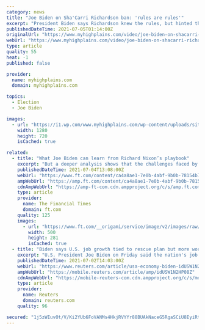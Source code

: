 ```yaml
---
category: news
title: "Joe Biden on Sha'Carri Richardson ban: 'rules are rules'"
excerpt: "President Biden says Richardson knew the rules, but hinted there was room to re-examine the ban on athletes using marijuana."
publishedDateTime: 2021-07-05T01:14:00Z
originalUrl: "https://www.myhighplains.com/video/joe-biden-on-shacarri-richardson-ban-rules-are-rules/6778414/"
webUrl: "https://www.myhighplains.com/video/joe-biden-on-shacarri-richardson-ban-rules-are-rules/6778414/"
type: article
quality: 55
heat: -1
published: false

provider:
  name: myhighplains.com
  domain: myhighplains.com

topics:
  - Election
  - Joe Biden

images:
  - url: "https://i1.wp.com/www.myhighplains.com/wp-content/uploads/sites/87/2021/07/Untitled-design.png?w=2000&#038;ssl=1"
    width: 1280
    height: 720
    isCached: true

related:
  - title: "What Joe Biden can learn from Richard Nixon’s playbook"
    excerpt: "But a deeper analysis shows that the challenges faced by the Nixon administration — from changing views about America’s place in the world, through the pressures of globalisation, to the difficulties in balancing economic and foreign policy — are exactly those facing President Joe Biden today."
    publishedDateTime: 2021-07-04T13:08:00Z
    webUrl: "https://www.ft.com/content/ca4a8ae1-7e0b-4abf-9b0b-78154b7e3391"
    ampWebUrl: "https://amp.ft.com/content/ca4a8ae1-7e0b-4abf-9b0b-78154b7e3391"
    cdnAmpWebUrl: "https://amp-ft-com.cdn.ampproject.org/c/s/amp.ft.com/content/ca4a8ae1-7e0b-4abf-9b0b-78154b7e3391"
    type: article
    provider:
      name: The Financial Times
      domain: ft.com
    quality: 125
    images:
      - url: "https://www.ft.com/__origami/service/image/v2/images/raw/https%3A%2F%2Fd1e00ek4ebabms.cloudfront.net%2Fproduction%2F3bcd5970-8753-425c-8481-5641d593cbf2.jpg?source=google-amp&fit=scale-down&width=500"
        width: 500
        height: 281
        isCached: true
  - title: "Biden says U.S. job growth tied to rescue plan but more work needed to boost vaccinations"
    excerpt: "U.S. President Joe Biden on Friday said the nation's job growth is a direct result of the COVID-19 rescue plan passed earlier this year but that more work is needed to increase the rate of vaccination and get more people back to work."
    publishedDateTime: 2021-07-02T14:03:00Z
    webUrl: "https://www.reuters.com/article/usa-economy-biden-idUSW1N2HP08Z"
    ampWebUrl: "https://mobile.reuters.com/article/amp/idUSW1N2HP08Z"
    cdnAmpWebUrl: "https://mobile-reuters-com.cdn.ampproject.org/c/s/mobile.reuters.com/article/amp/idUSW1N2HP08Z"
    type: article
    provider:
      name: Reuters
      domain: reuters.com
    quality: 96

secured: "1j5zWIuvOt/V/Ki2YUb6FoVANMs4HkjRVYYr88BUAkNaceG5RgaSCiU8EyiRtxzHasZUolgC8qPahmmiPfnLcDvUF3QynVHNw+qYOvLEc82WsIK2tzy8naV1j5MOiObIhujlvFMJQ5Sl2VXXmHl3KNzgTky/Gj6o0eg+ZT4eFsjMP2UdZRCcnFBWPMdNSuPxWMvtoejEDaf96L8SHPMtddYKi87E0CuKNZ15Xo7eEVQ00QEH4Q6JFK4CzJ+D2K7JRrVjFB9LJ0m89Bv7pr4OFQmHQ2adm5VzSRcjrKSYTVkGU7P6IPHcMeINjrNSUtZrUuZRmhYDftaHJGyLMpGMYjvoOS6dzx+VOhgS4yt+i/o=;t8KkTCxx+tNF9JdassgDHA=="
---
```


